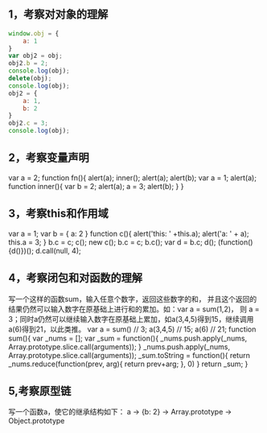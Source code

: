 ## 1，考察对对象的理解
```javascript
window.obj = {
    a: 1
}
var obj2 = obj;
obj2.b = 2;
console.log(obj);
delete(obj);
console.log(obj);
obj2 = {
    a: 1,
    b: 2
}
obj2.c = 3;
console.log(obj);
```

## 2，考察变量声明
var a = 2;
function fn(){
    alert(a);
    inner();
    alert(a);
    alert(b);
    var a = 1;
    alert(a);
    function inner(){
        var b = 2;
        alert(a);
        a = 3;
        alert(b);
    }
}

## 3，考察this和作用域
var a = 1;
var b = {
    a: 2
}
function c(){
    alert('this: ' +this.a);
    alert('a: ' + a);
    this.a = 3;
}
b.c = c;
c();
new c();
b.c = c;
b.c();
var d = b.c;
d();
(function(){d()})();
d.call(null, 4);


## 4，考察闭包和对函数的理解
写一个这样的函数sum，输入任意个数字，返回这些数字的和，
并且这个返回的结果仍然可以输入数字在原基础上进行和的累加。如：var a = sum(1,2)，
则 a = 3；同时a仍然可以继续输入数字在原基础上累加，如a(3,4,5)得到15，继续调用
a(6)得到21，以此类推。
var a = sum() // 3;
a(3,4,5) // 15;
a(6) // 21;
function sum(){
    var _nums = [];
    var _sum = function(){
        _nums.push.apply(_nums, Array.prototype.slice.call(arguments));
    }
    _nums.push.apply(_nums, Array.prototype.slice.call(arguments));
    _sum.toString = function(){
        return _nums.reduce(function(prev, arg){
            return prev+arg;
        }, 0)
    }
    return _sum;
}

## 5,考察原型链
写一个函数a，使它的继承结构如下：
a -> {b: 2} -> Array.prototype -> Object.prototype
